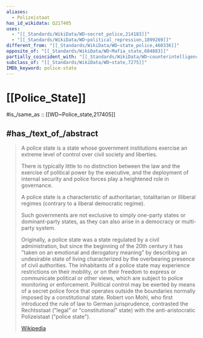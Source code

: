 ```yaml
---
aliases:
  - Polizeistaat
has_id_wikidata: Q217405
uses:
  - "[[_Standards/WikiData/WD~secret_police,214183]]"
  - "[[_Standards/WikiData/WD~political_repression,1899269]]"
different_from: "[[_Standards/WikiData/WD~state_police,460336]]"
opposite_of: "[[_Standards/WikiData/WD~Mafia_state,604883]]"
partially_coincident_with: "[[_Standards/WikiData/WD~counterintelligence_state,17007978]]"
subclass_of: "[[_Standards/WikiData/WD~state,7275]]"
IMDb_keyword: police-state
---
```


# [[Police_State]] 

#is_/same_as :: [[WD~Police_state,217405]] 

## #has_/text_of_/abstract 

> A police state is a state whose government institutions 
> exercise an extreme level of control over civil society and liberties. 
> 
> There is typically little to no distinction between the law 
> and the exercise of political power by the executive, 
> and the deployment of internal security and police forces play a heightened role in governance. 
> 
> A police state is a characteristic of authoritarian, totalitarian or illiberal regimes 
> (contrary to a liberal democratic regime). 
> 
> Such governments are not exclusive to simply one-party states or dominant-party states, 
> as they can also arise in a democracy or multi-party system.
>
> Originally, a police state was a state regulated by a civil administration, but since the beginning of the 20th century it has "taken on an emotional and derogatory meaning" by describing an undesirable state of living characterized by the overbearing presence of civil authorities. The inhabitants of a police state may experience restrictions on their mobility, or on their freedom to express or communicate political or other views, which are subject to police monitoring or enforcement. Political control may be exerted by means of a secret police force that operates outside the boundaries normally imposed by a constitutional state. Robert von Mohl, who first introduced the rule of law to German jurisprudence, contrasted the Rechtsstaat ("legal" or "constitutional" state) with the anti-aristocratic Polizeistaat ("police state").
>
> [Wikipedia](https://en.wikipedia.org/wiki/Police%20state)  
> 
